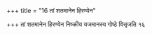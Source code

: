 +++
title = "16 तां शतमानेन हिरण्येन"

+++
तां शतमानेन हिरण्येन निष्क्रीय यजमानस्य गोष्ठे विसृजति १६